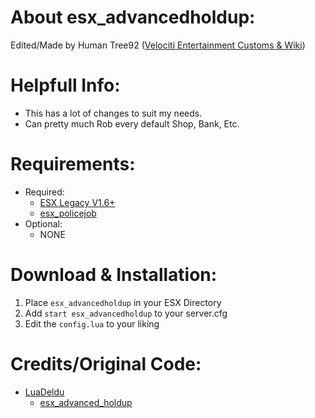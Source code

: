 # About esx_advancedholdup:
Edited/Made by Human Tree92 ([Velociti Entertainment Customs & Wiki]( http://www.velocitientertainment.com/customs/ ))

# Helpfull Info:
* This has a lot of changes to suit my needs.
* Can pretty much Rob every default Shop, Bank, Etc.

# Requirements:
* Required:
  * [ESX Legacy V1.6+]( https://github.com/esx-framework/esx-legacy/tree/1.6.0 )
  * [esx_policejob]( https://github.com/esx-framework/esx-legacy/tree/main/%5Besx_addons%5D/esx_policejob )
* Optional:
  * NONE

# Download & Installation:
1) Place `esx_advancedholdup` in your ESX Directory
2) Add `start esx_advancedholdup` to your server.cfg
3) Edit the `config.lua` to your liking

# Credits/Original Code:
* [LuaDeldu]( https://github.com/LuaDeldu )
  * [esx_advanced_holdup]( https://github.com/LuaDeldu/esx_advanced_holdup )
